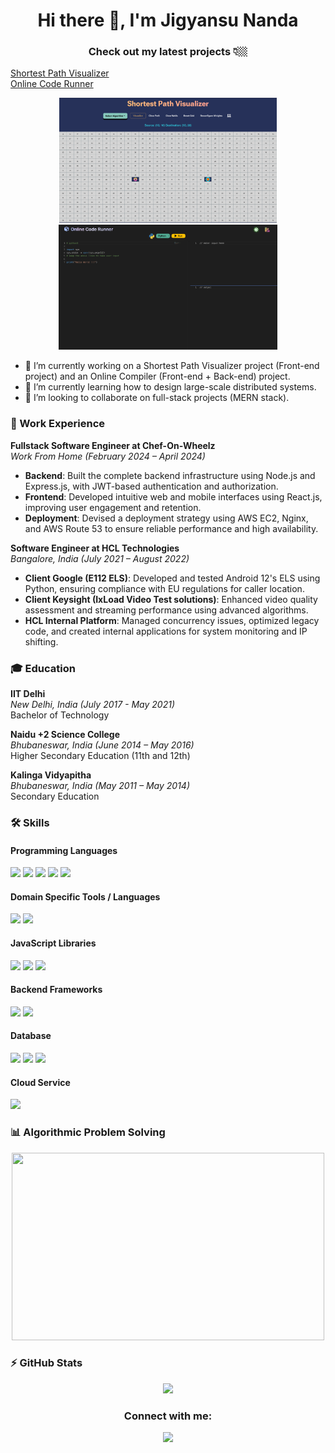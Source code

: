 <h1 align="center">Hi there 👋, I'm Jigyansu Nanda</h1>

<h3 align="center"> Check out my latest projects 👇🏼 </h3>

[Shortest Path Visualizer](https://jigyansunanda.github.io/Shortest-Path-Visualizer)  
[Online Code Runner](https://github.com/jigyansunanda/Online-Code-Runner)

<p align="center">
  <img height="200px" src="https://github.com/jigyansunanda/jigyansunanda/blob/main/media/SPF.png" alt="Shortest Path Visualizer" />
  <img height="200px" src="https://github.com/jigyansunanda/jigyansunanda/blob/main/media/OCR.png" alt="Online Code Runner" />
</p>

-   🔭 I’m currently working on a Shortest Path Visualizer project (Front-end project) and an Online Compiler (Front-end + Back-end) project.
-   🌱 I’m currently learning how to design large-scale distributed systems.
-   👯 I’m looking to collaborate on full-stack projects (MERN stack).

### 🏢 Work Experience

**Fullstack Software Engineer at Chef-On-Wheelz**  
_Work From Home (February 2024 – April 2024)_

-   **Backend**: Built the complete backend infrastructure using Node.js and Express.js, with JWT-based authentication and authorization.
-   **Frontend**: Developed intuitive web and mobile interfaces using React.js, improving user engagement and retention.
-   **Deployment**: Devised a deployment strategy using AWS EC2, Nginx, and AWS Route 53 to ensure reliable performance and high availability.

**Software Engineer at HCL Technologies**  
_Bangalore, India (July 2021 – August 2022)_

-   **Client Google (E112 ELS)**: Developed and tested Android 12's ELS using Python, ensuring compliance with EU regulations for caller location.
-   **Client Keysight (IxLoad Video Test solutions)**: Enhanced video quality assessment and streaming performance using advanced algorithms.
-   **HCL Internal Platform**: Managed concurrency issues, optimized legacy code, and created internal applications for system monitoring and IP shifting.

### 🎓 Education

**IIT Delhi**  
_New Delhi, India (July 2017 - May 2021)_  
Bachelor of Technology

**Naidu +2 Science College**  
_Bhubaneswar, India (June 2014 – May 2016)_  
Higher Secondary Education (11th and 12th)

**Kalinga Vidyapitha**  
_Bhubaneswar, India (May 2011 – May 2014)_  
Secondary Education

### 🛠️ Skills

#### Programming Languages

<p>
  <img src="https://img.shields.io/badge/-C++-00599C?style=flat-square&logo=c%2B%2B&logoColor=white"/>
  <img src="https://img.shields.io/badge/-JavaScript-F7DF1E?style=flat-square&logo=javascript&logoColor=black"/>
  <img src="https://img.shields.io/badge/-TypeScript-007ACC?style=flat-square&logo=typescript&logoColor=white"/>
  <img src="https://img.shields.io/badge/-Java-007396?style=flat-square&logo=java&logoColor=white"/>
  <img src="https://img.shields.io/badge/-Python-3776AB?style=flat-square&logo=python&logoColor=white"/>
</p>

#### Domain Specific Tools / Languages

<p>
  <img src="https://img.shields.io/badge/-HTML5-E34F26?style=flat-square&logo=html5&logoColor=white"/>
  <img src="https://img.shields.io/badge/-CSS3-1572B6?style=flat-square&logo=css3&logoColor=white"/>
</p>

#### JavaScript Libraries

<p>
  <img src="https://img.shields.io/badge/-React-61DAFB?style=flat-square&logo=react&logoColor=black"/>
  <img src="https://img.shields.io/badge/-jQuery-0769AD?style=flat-square&logo=jquery&logoColor=white"/>
  <img src="https://img.shields.io/badge/-Redux-764ABC?style=flat-square&logo=redux&logoColor=white"/>
</p>

#### Backend Frameworks

<p>
  <img src="https://img.shields.io/badge/-Node.js-339933?style=flat-square&logo=node.js&logoColor=white"/>
  <img src="https://img.shields.io/badge/-Express-000000?style=flat-square&logo=express&logoColor=white"/>
</p>

#### Database

<p>
  <img src="https://img.shields.io/badge/-SQL-4479A1?style=flat-square&logo=postgresql&logoColor=white"/>
  <img src="https://img.shields.io/badge/-MongoDB-47A248?style=flat-square&logo=mongodb&logoColor=white"/>
  <img src="https://img.shields.io/badge/-Redis-DC382D?style=flat-square&logo=redis&logoColor=white"/>
</p>

#### Cloud Service

<p>
  <img src="https://img.shields.io/badge/-AWS-232F3E?style=flat-square&logo=amazon-aws&logoColor=white"/>
</p>

### 📊 Algorithmic Problem Solving

<p align="center">
  <img height="300em" width="500em" src="https://leetcard.jacoblin.cool/jigyansunanda?theme=dark&font=Karma&ext=contest"/>
</p>

### ⚡ GitHub Stats

<p align="center">
  <img height="200em" src="https://github-readme-stats-jigyansu-nandas-projects.vercel.app/api/top-langs/?username=jigyansunanda&theme=gotham&show_icons=true&hide_border=true&layout=compact&langs_count=12"/>
</p>

<h3 align="center">Connect with me:</h3>
<p align="center">
  <a href="https://www.linkedin.com/in/jigyansunanda"><img src="https://cdn-icons-png.flaticon.com/512/1409/1409945.png" width="40px"/></a>
</p>
